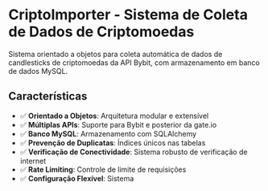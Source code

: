 # CriptoImporter - Sistema de Coleta de Dados de Criptomoedas

Sistema orientado a objetos para coleta automática de dados de candlesticks de criptomoedas da API Bybit, com armazenamento em banco de dados MySQL.

## Características

- ✅ **Orientado a Objetos**: Arquitetura modular e extensível
- ✅ **Múltiplas APIs**: Suporte para Bybit e posterior da gate.io
- ✅ **Banco MySQL**: Armazenamento com SQLAlchemy
- ✅ **Prevenção de Duplicatas**: Índices únicos nas tabelas
- ✅ **Verificação de Conectividade**: Sistema robusto de verificação de internet
- ✅ **Rate Limiting**: Controle de limite de requisições
- ✅ **Configuração Flexível**: Sistema
